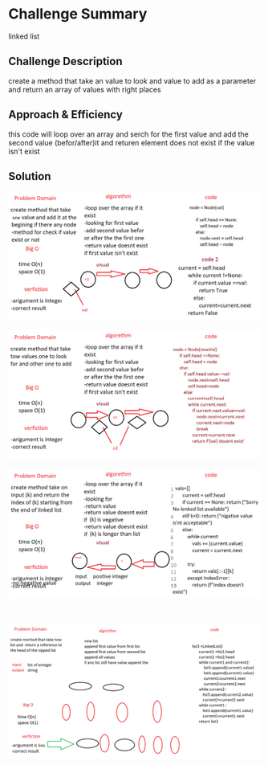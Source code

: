 # Challenge Summary
linked list

## Challenge Description
create a method that take an value to look and value to add as a parameter and return an array of values with right places 

## Approach & Efficiency
this code will loop over an array and serch for the first value and add the second value (befor/after)it and  returen element does not exist if the value isn't exist

## Solution
![image](../../../assets/linked_list_0.png)
</br></br>
![image](../../../assets/linked_list.png)
</br></br>
![image](../../../assets/linked_list1.png)

</br></br>
![image](../../../assets/linked_list_2.png)
